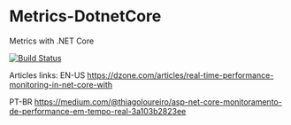 # Metrics-DotnetCore
Metrics with .NET Core

[![Build Status](https://img.shields.io/appveyor/ci/thiagoloureiro/metrics-dotnetcore/master.svg)](https://ci.appveyor.com/project/thiagoloureiro/metrics-dotnetcore) 

Articles links:
EN-US
https://dzone.com/articles/real-time-performance-monitoring-in-net-core-with

PT-BR
https://medium.com/@thiagoloureiro/asp-net-core-monitoramento-de-performance-em-tempo-real-3a103b2823ee
